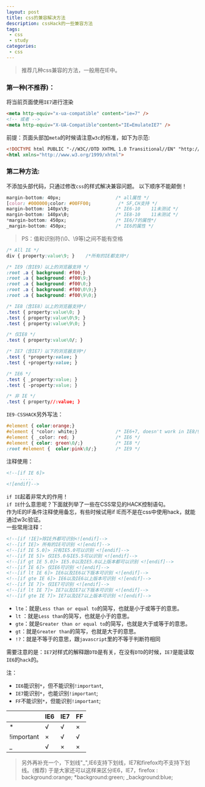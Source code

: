 ```yaml
---
layout: post
title: css的兼容解决方法
description: cssHack的一些兼容方法
tags:
 - css
 - study
categories:
 - css
---
```


> 推荐几种css兼容的方法，一般用在IE中。

### 第一种(不推荐)：

将当前页面使用`IE7`进行渲染 

```html
<meta http-equiv="x-ua-compatible" content="ie=7" />
<!-- 或者 -->
<meta http-equiv="X-UA-Compatible"content="IE=EmulateIE7" />
```

<!-- more -->

前提：页面头部加`meta`的时候请注意`w3c`的标准，如下为示范:

```html
<!DOCTYPE html PUBLIC "-//W3C//DTD XHTML 1.0 Transitional//EN" "http://www.w3.org/TR/xhtml1/DTD/xhtml1-transitional.dtd">
<html xmlns="http://www.w3.org/1999/xhtml">
```

### 第二种方法:

不添加头部代码，只通过修改`css`的样式解决兼容问题。
以下顺序不能颠倒！

``` css
margin-bottom: 40px;                    /* all属性 */
[color: #000000;color: #00FF00;          /* SF,CH支持 */
margin-bottom: 140px\9;                 /* IE6-10    11未测试 */
margin-bottom: 140px\0;                 /* IE8-10    11未测试 */
*margin-bottom: 450px;                  /* IE6/7的属性*/  
_margin-bottom: 450px;                  /* IE6的属性 */
```

> PS：值和识别符(\0、\9等)之间不能有空格

``` css
/* All IE */
div { property:value\9; }    /*所有的IE都支持*/ 

/* IE9（含IE9）以上的浏览器支持 */
:root .a { background: #f00;}
:root .a { background: #f00\9;}
:root .a { background: #f00\0;}
:root .a { background: #f00\0\9;}
:root .a { background: #f00\9\0;}

/* IE8（含IE8）以上的浏览器支持*/
.test { property:value\0; }
.test { property:value\0\9; }
.test { property:value\9\0; }

/* 仅IE8 */
.test { property:value\0/; }

/* IE7（含IE7）以下的浏览器支持*/
.test { *property:value; } 
.test { +property:value; }

/* IE6 */
.test { _property:value; }
.test { -property:value; }

/* 非 IE */
.test { property//:value; }
```

`IE9-CSSHACK`另外写法：

``` css
#element { color:orange;}
#element { *color: white;}              /* IE6+7, doesn't work in IE8/9 as IE7 */
#element { _color: red; }               /* IE6 */
#element { color: green\0/;}            /* IE8 */
:root #element {  color:pink\0/;}       /* IE9 */
```

注释使用：

``` html
<!--[if IE 6]>
     .....
<![endif]-->
```

`if IE`起着非常大的作用！ <br />
`if IE`什么意思呢？下面就列举了一些在CSS常见的HACK控制语句。 <br />
作为IE的IF条件注释使用备忘，有些时候试用if IE而不是在css中使用hack，就能通过w3c验证。 <br />
一些常用注释：

```html
<!--[if !IE]>除IE外都可识别<![endif]-->
<!--[if IE]> 所有的IE可识别 <![endif]-->
<!--[if IE 5.0]> 只有IE5.0可以识别 <![endif]-->
<!--[if IE 5]> 仅IE5.0与IE5.5可以识别 <![endif]-->
<!--[if gt IE 5.0]> IE5.0以及IE5.0以上版本都可以识别 <![endif]-->
<!--[if IE 6]> 仅IE6可识别 <![endif]-->
<!--[if lt IE 6]> IE6以及IE6以下版本可识别 <![endif]-->
<!--[if gte IE 6]> IE6以及IE6以上版本可识别 <![endif]-->
<!--[if IE 7]> 仅IE7可识别 <![endif]-->
<!--[if lt IE 7]> IE7以及IE7以下版本可识别 <![endif]-->
<!--[if gte IE 7]> IE7以及IE7以上版本可识别 <![endif]-->
```

- `lte`：就是`Less than or equal to`的简写，也就是小于或等于的意思。
- `lt` ：就是`Less than`的简写，也就是小于的意思。
- `gte`：就是`Greater than or equal to`的简写，也就是大于或等于的意思。
- `gt`：就是`Greater than`的简写，也就是大于的意思。
- `!?`：就是不等于的意思，跟`javascript`里的不等于判断符相同

需要注意的是：`IE7`对样式的解释跟`DTD`是有关，在没有`DTD`的时候，`IE7`是能读取`IE6`的`hack`的。

注：

- `IE6`能识别`*`，但不能识别`!important`,
- `IE7`能识别`*`，也能识别`!important`;
- `FF`不能识别`*`，但能识别`!important`;

|            |   IE6   |   IE7   |   FF  |
|------------|---------|---------|-------|
|  *         |   √     |   √     |   ×   |
| !important |   ×     |   √     |   √   |
|  _         |   √     |   ×     |   ×   |


> 另外再补充一个，下划线"_",IE6支持下划线，IE7和firefox均不支持下划线。(推荐) 于是大家还可以这样来区分IE6，IE7，firefox  : background:orange; *background:green; _background:blue;